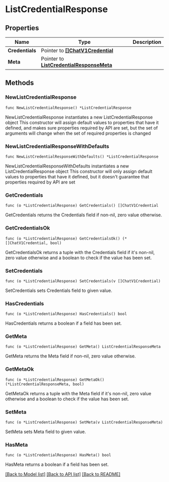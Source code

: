 # ListCredentialResponse

## Properties

Name | Type | Description
------------ | ------------- | -------------
**Credentials** | Pointer to [**[]ChatV1Credential**](ChatV1Credential.md) |  | [optional] 
**Meta** | Pointer to [**ListCredentialResponseMeta**](ListCredentialResponse_meta.md) |  | [optional] 

## Methods

### NewListCredentialResponse

`func NewListCredentialResponse() *ListCredentialResponse`

NewListCredentialResponse instantiates a new ListCredentialResponse object
This constructor will assign default values to properties that have it defined,
and makes sure properties required by API are set, but the set of arguments
will change when the set of required properties is changed

### NewListCredentialResponseWithDefaults

`func NewListCredentialResponseWithDefaults() *ListCredentialResponse`

NewListCredentialResponseWithDefaults instantiates a new ListCredentialResponse object
This constructor will only assign default values to properties that have it defined,
but it doesn't guarantee that properties required by API are set

### GetCredentials

`func (o *ListCredentialResponse) GetCredentials() []ChatV1Credential`

GetCredentials returns the Credentials field if non-nil, zero value otherwise.

### GetCredentialsOk

`func (o *ListCredentialResponse) GetCredentialsOk() (*[]ChatV1Credential, bool)`

GetCredentialsOk returns a tuple with the Credentials field if it's non-nil, zero value otherwise
and a boolean to check if the value has been set.

### SetCredentials

`func (o *ListCredentialResponse) SetCredentials(v []ChatV1Credential)`

SetCredentials sets Credentials field to given value.

### HasCredentials

`func (o *ListCredentialResponse) HasCredentials() bool`

HasCredentials returns a boolean if a field has been set.

### GetMeta

`func (o *ListCredentialResponse) GetMeta() ListCredentialResponseMeta`

GetMeta returns the Meta field if non-nil, zero value otherwise.

### GetMetaOk

`func (o *ListCredentialResponse) GetMetaOk() (*ListCredentialResponseMeta, bool)`

GetMetaOk returns a tuple with the Meta field if it's non-nil, zero value otherwise
and a boolean to check if the value has been set.

### SetMeta

`func (o *ListCredentialResponse) SetMeta(v ListCredentialResponseMeta)`

SetMeta sets Meta field to given value.

### HasMeta

`func (o *ListCredentialResponse) HasMeta() bool`

HasMeta returns a boolean if a field has been set.


[[Back to Model list]](../README.md#documentation-for-models) [[Back to API list]](../README.md#documentation-for-api-endpoints) [[Back to README]](../README.md)


